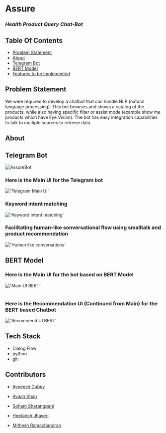 # Assure

### *Health Product Query Chat-Bot*

## Table Of Contents
  - [Problem Statement ](#problem-statement)
  - [About](#About)
  - [Telegram Bot](#Telegram-Bot)
  - [BERT Model](#BERT-Model)
  - [Features to be Implemented](#features-to-be-implemented)


## Problem Statement
We were required to develop a chatbot that can handle NLP (natural language processing). This bot browses and shows a catalog of the products, while also having specific filter or assist mode (example show me products which have Eye Vision). The bot has easy integration capabilities to talk to multiple sources to retrieve data.

## About

## Telegram Bot

![AssureBot](AssureBot.gif)

### Here is the Main UI for the Telegram bot
!['Telegram Main UI'](https://github.com/HackRx2-0/ps9_data_another_day/blob/e3e91711b72273a051f2148ffde062f8916388dc/Bot_01/Chatbot1.jpeg)
### Keyword intent matching
!['Keyword intent matching'](https://github.com/HackRx2-0/ps9_data_another_day/blob/main/Bot_01/Chatbot2.jpeg)
### Facilitating human-like sonversational flow using smalltalk and product recommendation
!['Human like conversations'](https://github.com/HackRx2-0/ps9_data_another_day/blob/main/Bot_01/Chatbot3.jpeg)


## BERT Model

### Here is the Main UI for the bot based on BERT Model
!['Main UI BERT'](https://github.com/HackRx2-0/ps9_data_another_day/blob/901195d2c25bc991547cf75680618cbb3567439d/BERT/mainui.jpg)
#
#
### Here is the Recommendation UI (Continued from Main) for the BERT based Chatbot
!['Recommend UI BERT'](https://github.com/HackRx2-0/ps9_data_another_day/blob/901195d2c25bc991547cf75680618cbb3567439d/BERT/main2ui.jpg)


## Tech Stack
- Dialog Flow
- python
- git

## Contributors

- [Avneesh Dubey](https://github.com/avneeshdubey99)

- [Ayaan Khan](https://github.com/ayaan-27)

- [Soham Sharangpani](https://github.com/SohamSharangpani)

- [Heetansh Jhaveri](https://github.com/hjj31)

- [Mithesh Ramachandran](https://github.com/259mit)










 
